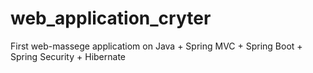 # web_application_cryter
First web-massege applicatiom  on Java + Spring MVC + Spring Boot + Spring Security + Hibernate
